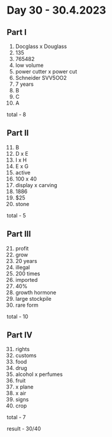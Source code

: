 # Day 30 - 30.4.2023

## Part I

1. Docglass x Douglass
2. 135
3. 765482
4. low volume
5. power cutter x power cut
6. Schneider SVV5OO2
7. 7 years
8. B
9. C
10. A

total - 8

## Part II

11. B
12. D x E
13. I x H
14. E x G
15. active
16. 100 x 40
17. display x carving
18. 1886
19. $25
20. stone

total - 5

## Part III

21. profit
22. grow
23. 20 years
24. illegal
25. 200 times
26. imported
27. 40%
28. growth hormone
29. large stockpile
30. rare form

total - 10

## Part IV

31. rights
32. customs
33. food
34. drug
35. alcohol x perfumes
36. fruit
37. x plane
38. x air
39. signs
40. crop

total - 7

result - 30/40
